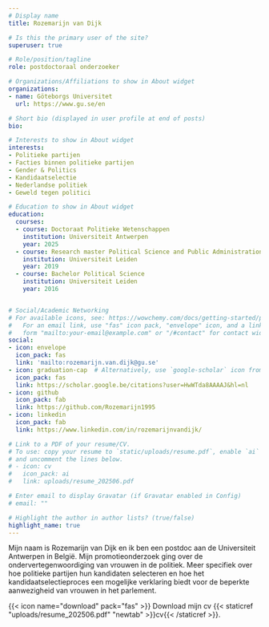 ```yaml
---
# Display name
title: Rozemarijn van Dijk

# Is this the primary user of the site?
superuser: true

# Role/position/tagline
role: postdoctoraal onderzoeker

# Organizations/Affiliations to show in About widget
organizations:
- name: Göteborgs Universitet
  url: https://www.gu.se/en

# Short bio (displayed in user profile at end of posts)
bio:

# Interests to show in About widget
interests:
- Politieke partijen
- Facties binnen politieke partijen
- Gender & Politics
- Kandidaatselectie 
- Nederlandse politiek
- Geweld tegen politici

# Education to show in About widget
education:
  courses:
  - course: Doctoraat Politieke Wetenschappen
    institution: Universiteit Antwerpen
    year: 2025
  - course: Research master Political Science and Public Administration
    institution: Universiteit Leiden
    year: 2019
  - course: Bachelor Political Science
    institution: Universiteit Leiden
    year: 2016


# Social/Academic Networking
# For available icons, see: https://wowchemy.com/docs/getting-started/page-builder/#icons
#   For an email link, use "fas" icon pack, "envelope" icon, and a link in the
#   form "mailto:your-email@example.com" or "/#contact" for contact widget.
social:
- icon: envelope
  icon_pack: fas
  link: 'mailto:rozemarijn.van.dijk@gu.se'
- icon: graduation-cap  # Alternatively, use `google-scholar` icon from `ai` icon pack
  icon_pack: fas
  link: https://scholar.google.be/citations?user=HwWTda8AAAAJ&hl=nl
- icon: github
  icon_pack: fab
  link: https://github.com/Rozemarijn1995
- icon: linkedin
  icon_pack: fab
  link: https://www.linkedin.com/in/rozemarijnvandijk/

# Link to a PDF of your resume/CV.
# To use: copy your resume to `static/uploads/resume.pdf`, enable `ai` icons in `params.toml`, 
# and uncomment the lines below.
# - icon: cv
#   icon_pack: ai
#   link: uploads/resume_202506.pdf

# Enter email to display Gravatar (if Gravatar enabled in Config)
# email: ""

# Highlight the author in author lists? (true/false)
highlight_name: true
---
```


Mijn naam is Rozemarijn van Dijk en ik ben een postdoc aan de Universiteit Antwerpen in België. Mijn promotieonderzoek ging over de ondervertegenwoordiging van vrouwen in de politiek. Meer specifiek over hoe politieke partijen hun kandidaten selecteren en hoe het kandidaatselectieproces een mogelijke verklaring biedt voor de beperkte aanwezigheid van vrouwen in het parlement. 

{{< icon name="download" pack="fas" >}} Download mijn cv {{< staticref "uploads/resume_202506.pdf" "newtab" >}}cv{{< /staticref >}}.
